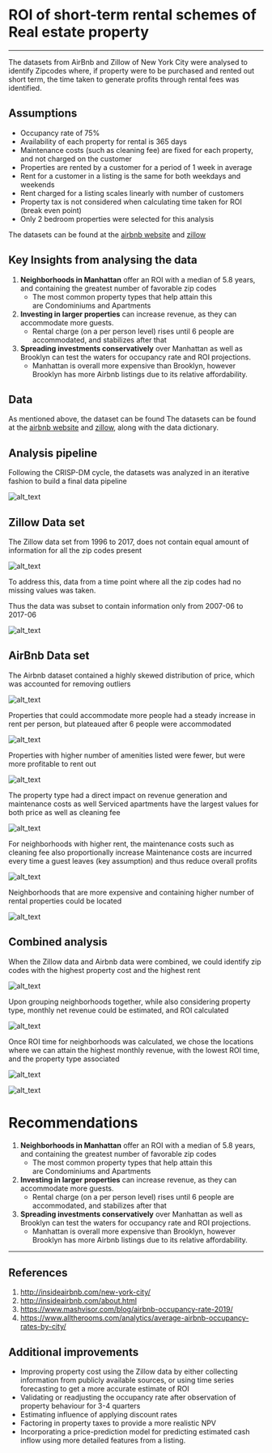 # ROI of short-term rental schemes of Real estate property
----------

The datasets from AirBnb and Zillow of New York City were analysed to identify Zipcodes where, if property were to be purchased and rented out short term, the time taken to generate profits through rental fees was identified.


## Assumptions

- Occupancy rate of 75%
- Availability of each property for rental is 365 days 
- Maintenance costs (such as cleaning fee) are fixed for each property, and not charged on the customer
- Properties are rented by a customer for a period of 1 week in average
- Rent for a customer in a listing is the same for both weekdays and weekends
- Rent charged for a listing scales linearly with number of customers
- Property tax is not considered when calculating time taken for ROI (break even point)
- Only 2 bedroom properties were selected for this analysis


The datasets can be found  at the [airbnb website](http://insideairbnb.com/get-the-data.html) and [zillow](https://www.zillow.com/research/data/)

## Key Insights from analysing the data
	
1. <b>Neighborhoods in Manhattan</b> offer an ROI with a median of 5.8 years, and containing the greatest number of favorable zip codes 
	- The most common property types that help attain this are Condominiums and Apartments
1. <b>Investing in larger properties</b> can increase revenue, as they can accommodate more guests. 
	- Rental charge (on a per person level) rises until 6 people are accommodated, and stabilizes after that
1. <b>Spreading investments conservatively</b> over Manhattan as well as Brooklyn can test the waters for occupancy rate and ROI projections. 
	- Manhattan is overall more expensive than Brooklyn, however Brooklyn has more Airbnb listings due to its relative affordability.


## Data

As mentioned above, the dataset can be found The datasets can be found  at the [airbnb website](http://insideairbnb.com/get-the-data.html) and [zillow](https://www.zillow.com/research/data/), along with the data dictionary.

## Analysis pipeline

Following the CRISP-DM cycle, the datasets was analyzed in an iterative fashion to build a final data pipeline

![alt_text](https://github.com/Srihari231092/airbnb_zillow_analytics/blob/master/res/img/pipeline.PNG)

## Zillow Data set

The Zillow data set from 1996 to 2017, does not contain equal amount of information for all the zip codes present 

![alt_text](https://github.com/Srihari231092/airbnb_zillow_analytics/blob/master/res/img/zillow_full.png)

To address this, data from a time point where all the zip codes had no missing values was taken.

Thus the data was subset to contain information only from 2007-06 to 2017-06

![alt_text](https://github.com/Srihari231092/airbnb_zillow_analytics/blob/master/res/img/zillow_nyc.png)


## AirBnb Data set

The Airbnb dataset contained a highly skewed distribution of price, which was accounted for removing outliers

![alt_text](https://github.com/Srihari231092/airbnb_zillow_analytics/blob/master/res/img/price.PNG)

Properties that could accommodate more people had a steady increase in rent per person, but plateaued after 6 people were accommodated

![alt_text](https://github.com/Srihari231092/airbnb_zillow_analytics/blob/master/res/img/num_people.PNG)

Properties with higher number of amenities listed were fewer, but were more profitable to rent out

![alt_text](https://github.com/Srihari231092/airbnb_zillow_analytics/blob/master/res/img/amenities.PNG)

The property type had a direct impact on revenue generation and maintenance costs as well
Serviced apartments have the largest values for both price as well as cleaning fee

![alt_text](https://github.com/Srihari231092/airbnb_zillow_analytics/blob/master/res/img/prop_type.PNG)

For neighborhoods with higher rent, the maintenance costs such as cleaning fee also proportionally increase
Maintenance costs are incurred every time a guest leaves (key assumption) and thus reduce overall profits

![alt_text](https://github.com/Srihari231092/airbnb_zillow_analytics/blob/master/res/img/neighbourhood_groups.PNG)

Neighborhoods that are more expensive  and containing higher number of rental properties could be located

![alt_text](https://github.com/Srihari231092/airbnb_zillow_analytics/blob/master/res/img/geo_maps.PNG)

## Combined analysis

When the Zillow data and Airbnb data were combined, we could identify zip codes with the highest property cost and the highest rent

![alt_text](https://github.com/Srihari231092/airbnb_zillow_analytics/blob/master/res/img/zipcodes_propcost.PNG)

Upon grouping neighborhoods together, while also considering property type, monthly net revenue could be estimated, and ROI calculated

![alt_text](https://github.com/Srihari231092/airbnb_zillow_analytics/blob/master/res/img/formula.PNG)

Once ROI time for neighborhoods was calculated, we chose the locations where we can attain the highest monthly revenue, with the lowest ROI time, and the property type associated

![alt_text](https://github.com/Srihari231092/airbnb_zillow_analytics/blob/master/res/img/final_prop.PNG)

![alt_text](https://github.com/Srihari231092/airbnb_zillow_analytics/blob/master/res/img/final_zipcodes.PNG)

# Recommendations

1. <b>Neighborhoods in Manhattan</b> offer an ROI with a median of 5.8 years, and containing the greatest number of favorable zip codes 
	- The most common property types that help attain this are Condominiums and Apartments
1. <b>Investing in larger properties</b> can increase revenue, as they can accommodate more guests. 
	- Rental charge (on a per person level) rises until 6 people are accommodated, and stabilizes after that
1. <b>Spreading investments conservatively</b> over Manhattan as well as Brooklyn can test the waters for occupancy rate and ROI projections. 
	- Manhattan is overall more expensive than Brooklyn, however Brooklyn has more Airbnb listings due to its relative affordability.
 
----------

## References

1. http://insideairbnb.com/new-york-city/
1. http://insideairbnb.com/about.html
1. https://www.mashvisor.com/blog/airbnb-occupancy-rate-2019/
1. https://www.alltherooms.com/analytics/average-airbnb-occupancy-rates-by-city/



## Additional improvements

 - Improving property cost using the Zillow data by either collecting information from publicly available sources, or using time series forecasting to get a more accurate estimate of ROI
 - Validating or readjusting the occupancy rate after observation of property behaviour for 3-4 quarters
 - Estimating influence of applying discount rates
 - Factoring in property taxes to provide a more realistic NPV
 - Incorporating a price-prediction model for predicting estimated cash inflow using more detailed features from a listing.







